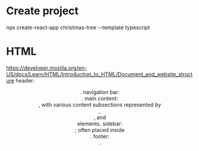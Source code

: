 # Create project

npx create-react-app christmas-tree --template typescript

# HTML

https://developer.mozilla.org/en-US/docs/Learn/HTML/Introduction_to_HTML/Document_and_website_structure
header: <header>.
navigation bar: <nav>.
main content: <main>, with various content subsections represented by <article>, <section>, and <div> elements.
sidebar: <aside>; often placed inside <main>.
footer: <footer>.
